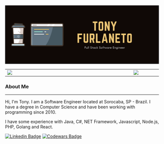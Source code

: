 ![Screenshot](/banner.png)

<center>
  <table>
    <tr>
        <td><img width="400px" align="left" src="https://github-readme-stats.vercel.app/api/top-langs/?username=arfurlaneto&hide=html&layout=compact&theme=buefy" /></td>
        <td><img width="495px" align="left" src="https://github-readme-stats.vercel.app/api?username=arfurlaneto&theme=buefy"/></td>
    </tr>   
  </table>
</center>  

### About Me
---

Hi, I'm Tony.
I am a Software Engineer located at Sorocaba, SP - Brazil.
I have a degree in Computer Science and have been working with programming since 2010.

I have some experience with Java, C#, NET Framework, Javascript, Node.js, PHP, Golang and React.

[![Linkedin Badge](https://img.shields.io/badge/-LinkedIn-blue?style=flat-square&logo=Linkedin&logoColor=white&link=https://www.linkedin.com/in/arfurlaneto/)](https://www.linkedin.com/in/arfurlaneto/)
[![Codewars Badge](https://img.shields.io/badge/-Codewars-bb432c?style=flat-square&logo=Codewars&logoColor=white&&link=https://www.codewars.com/users/Furlaneto)](https://www.codewars.com/users/Furlaneto)
